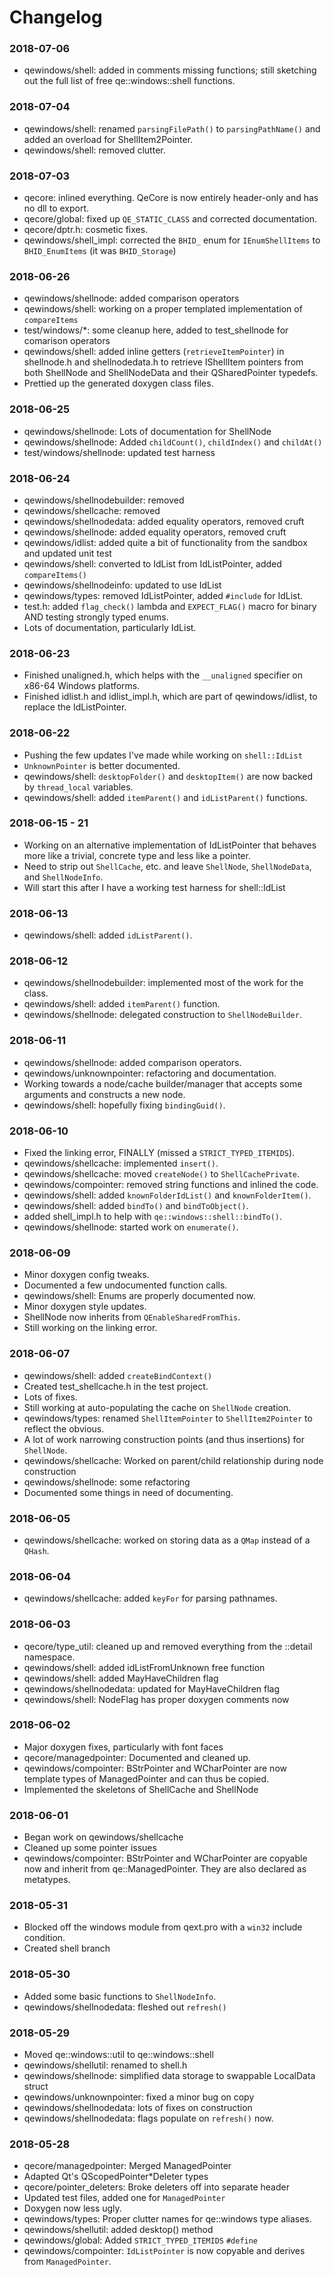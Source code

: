 # Changelog

### 2018-07-06
* qewindows/shell: added in comments missing functions; still sketching out the
full list of free qe::windows::shell functions.

### 2018-07-04
* qewindows/shell: renamed `parsingFilePath()` to `parsingPathName()` and added
an overload for ShellItem2Pointer.
* qewindows/shell: removed clutter.

### 2018-07-03
* qecore: inlined everything. QeCore is now entirely header-only and has no dll
to export.
* qecore/global: fixed up `QE_STATIC_CLASS` and corrected documentation.
* qecore/dptr.h: cosmetic fixes.
* qewindows/shell_impl: corrected the `BHID_` enum for `IEnumShellItems` to
`BHID_EnumItems` (it was `BHID_Storage`)

### 2018-06-26
* qewindows/shellnode: added comparison operators
* qewindows/shell: working on a proper templated implementation of `compareItems`
* test/windows/*: some cleanup here, added to test_shellnode for comarison operators
* qewindows/shell: added inline getters (`retrieveItemPointer`) in shellnode.h and shellnodedata.h to retrieve IShellItem pointers from both ShellNode and ShellNodeData and their QSharedPointer typedefs.
* Prettied up the generated doxygen class files.

### 2018-06-25
* qewindows/shellnode: Lots of documentation for ShellNode
* qewindows/shellnode: Added `childCount()`, `childIndex()` and `childAt()`
* test/windows/shellnode: updated test harness

### 2018-06-24
* qewindows/shellnodebuilder: removed
* qewindows/shellcache: removed
* qewindows/shellnodedata: added equality operators, removed cruft
* qewindows/shellnode: added equality operators, removed cruft
* qewindows/idlist: added quite a bit of functionality from the sandbox and
updated unit test
* qewindows/shell: converted to IdList from IdListPointer, added `compareItems()` 
* qewindows/shellnodeinfo: updated to use IdList
* qewindows/types: removed IdListPointer, added `#include` for IdList.
* test.h: added `flag_check()` lambda and `EXPECT_FLAG()` macro for binary
AND testing strongly typed enums.
* Lots of documentation, particularly IdList.

### 2018-06-23
* Finished unaligned.h, which helps with the `__unaligned` specifier on x86-64 
Windows platforms.
* Finished idlist.h and idlist_impl.h, which are part of qewindows/idlist, to
replace the IdListPointer.

### 2018-06-22
* Pushing the few updates I've made while working on `shell::IdList`
* `UnknownPointer` is better documented.
* qewindows/shell: `desktopFolder()` and `desktopItem()` are now backed by `thread_local`
variables.
* qewindows/shell: added `itemParent()` and `idListParent()` functions.

### 2018-06-15 - 21
* Working on an alternative implementation of IdListPointer that behaves more
like a trivial, concrete type and less like a pointer.
* Need to strip out `ShellCache`, etc. and leave `ShellNode`, `ShellNodeData`, and
`ShellNodeInfo`.
* Will start this after I have a working test harness for shell::IdList

### 2018-06-13
* qewindows/shell: added `idListParent()`.

### 2018-06-12
* qewindows/shellnodebuilder: implemented most of the work for the class.
* qewindows/shell: added `itemParent()` function.
* qewindows/shellnode: delegated construction to `ShellNodeBuilder`.

### 2018-06-11
* qewindows/shellnode: added comparison operators.
* qewindows/unknownpointer: refactoring and documentation.
* Working towards a node/cache builder/manager that accepts some arguments
and constructs a new node.
* qewindows/shell: hopefully fixing `bindingGuid()`.

### 2018-06-10
* Fixed the linking error, FINALLY (missed a `STRICT_TYPED_ITEMIDS`).
* qewindows/shellcache: implemented `insert()`.
* qewindows/shellcache: moved `createNode()` to `ShellCachePrivate`.
* qewindows/compointer: removed string functions and inlined the code.
* qewindows/shell: added `knownFolderIdList()` and `knownFolderItem()`.
* qewindows/shell: added `bindTo()` and `bindToObject()`.
* added shell_impl.h to help with `qe::windows::shell::bindTo()`.
* qewindows/shellnode: started work on `enumerate()`.

### 2018-06-09
* Minor doxygen config tweaks.
* Documented a few undocumented function calls.
* qewindows/shell: Enums are properly documented now.
* Minor doxygen style updates.
* ShellNode now inherits from `QEnableSharedFromThis`.
* Still working on the linking error.

### 2018-06-07
* qewindows/shell: added `createBindContext()`
* Created test_shellcache.h in the test project.
* Lots of fixes.
* Still working at auto-populating the cache on `ShellNode` creation.
* qewindows/types: renamed `ShellItemPointer` to `ShellItem2Pointer` to reflect
the obvious.
* A lot of work narrowing construction points (and thus insertions) for `ShellNode`.
* qewindows/shellcache: Worked on parent/child relationship during node construction
* qewindows/shellnode: some refactoring
* Documented some things in need of documenting.

### 2018-06-05
* qewindows/shellcache: worked on storing data as a `QMap` instead of a `QHash`.

### 2018-06-04
* qewindows/shellcache: added `keyFor` for parsing pathnames.

### 2018-06-03
* qecore/type_util: cleaned up and removed everything from the ::detail namespace.
* qewindows/shell: added idListFromUnknown free function
* qewindows/shell: added MayHaveChildren flag
* qewindows/shellnodedata: updated for MayHaveChildren flag
* qewindows/shell: NodeFlag has proper doxygen comments now

### 2018-06-02
* Major doxygen fixes, particularly with font faces
* qecore/managedpointer: Documented and cleaned up.
* qewindows/compointer: BStrPointer and WCharPointer are now template types of
ManagedPointer and can thus be copied.
* Implemented the skeletons of ShellCache and ShellNode

### 2018-06-01
* Began work on qewindows/shellcache
* Cleaned up some pointer issues
* qewindows/compointer: BStrPointer and WCharPointer are copyable now and inherit
from qe::ManagedPointer. They are also declared as metatypes.

### 2018-05-31
* Blocked off the windows module from qext.pro with a `win32` include condition.
* Created shell branch

### 2018-05-30
* Added some basic functions to `ShellNodeInfo`.
* qewindows/shellnodedata: fleshed out `refresh()`

### 2018-05-29
* Moved qe::windows::util to qe::windows::shell
* qewindows/shellutil: renamed to shell.h
* qewindows/shellnode: simplified data storage to swappable LocalData struct
* qewindows/unknownpointer: fixed a minor bug on copy
* qewindows/shellnodedata: lots of fixes on construction
* qewindows/shellnodedata: flags populate on `refresh()` now.

### 2018-05-28
* qecore/managedpointer: Merged ManagedPointer
* Adapted Qt's QScopedPointer*Deleter types
* qecore/pointer_deleters: Broke deleters off into separate header
* Updated test files, added one for `ManagedPointer`
* Doxygen now less ugly.
* qewindows/types: Proper clutter names for qe::windows type aliases.
* qewindows/shellutil: added desktop() method
* qewindows/global: Added `STRICT_TYPED_ITEMIDS` `#define`
* qewindows/compointer: `IdListPointer` is now copyable and derives from `ManagedPointer`.